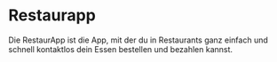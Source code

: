 # Restaurapp

Die RestaurApp ist die App, mit der du in Restaurants ganz einfach und schnell kontaktlos dein Essen bestellen und bezahlen kannst.
